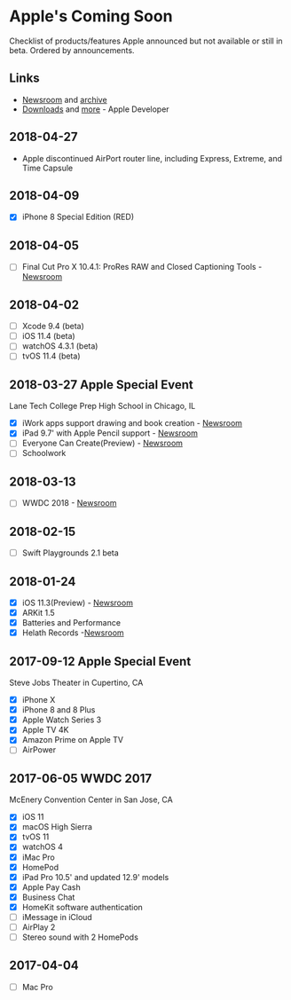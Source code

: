 # Apple's Coming Soon
Checklist of products/features Apple announced but not available or still in beta. Ordered by announcements.

## Links
- [Newsroom](https://www.apple.com/newsroom/) and [archive](https://www.apple.com/newsroom/archive/)
- [Downloads](https://developer.apple.com/download/) and [more](https://developer.apple.com/download/more/) - Apple Developer

## 2018-04-27
- Apple discontinued AirPort router line, including Express, Extreme, and Time Capsule

## 2018-04-09
- [x] iPhone 8 Special Edition (RED)

## 2018-04-05
- [ ] Final Cut Pro X 10.4.1: ProRes RAW and Closed Captioning Tools - [Newsroom](https://www.apple.com/newsroom/2018/04/final-cut-pro-x-update-introduces-prores-raw-and-advanced-closed-captioning/)

## 2018-04-02
- [ ] Xcode 9.4 (beta)
- [ ] iOS 11.4 (beta)
- [ ] watchOS 4.3.1 (beta)
- [ ] tvOS 11.4 (beta)

## 2018-03-27 Apple Special Event
Lane Tech College Prep High School in Chicago, IL
- [x] iWork apps support drawing and book creation - [Newsroom](https://www.apple.com/newsroom/2018/03/iwork-update-brings-drawing-book-creation-and-more-to-pages-numbers-and-keynote/)
- [x] iPad 9.7' with Apple Pencil support - [Newsroom](https://www.apple.com/newsroom/2018/03/apple-introduces-new-9-7-inch-ipad-with-apple-pencil-support/)
- [ ] Everyone Can Create(Preview) - [Newsroom](https://www.apple.com/newsroom/2018/03/apple-unveils-everyone-can-create-curriculum-to-spark-student-creativity/)
- [ ] Schoolwork

## 2018-03-13
- [ ] WWDC 2018 - [Newsroom](https://www.apple.com/newsroom/2018/03/apples-worldwide-developers-conference-kicks-off-june-4-in-san-jose/)

## 2018-02-15
- [ ] Swift Playgrounds 2.1 beta

## 2018-01-24
- [x] iOS 11.3(Preview) - [Newsroom](https://www.apple.com/newsroom/2018/01/apple-previews-ios-11-3/)
- [x] ARKit 1.5
- [x] Batteries and Performance
- [x] Helath Records -[Newsroom](https://www.apple.com/newsroom/2018/01/apple-announces-effortless-solution-bringing-health-records-to-iPhone/)

## 2017-09-12 Apple Special Event
Steve Jobs Theater in Cupertino, CA
- [x] iPhone X
- [x] iPhone 8 and 8 Plus
- [x] Apple Watch Series 3
- [x] Apple TV 4K
- [x] Amazon Prime on Apple TV
- [ ] AirPower

## 2017-06-05 WWDC 2017
McEnery Convention Center in San Jose, CA
- [x] iOS 11
- [x] macOS High Sierra
- [x] tvOS 11
- [x] watchOS 4
- [x] iMac Pro
- [x] HomePod
- [x] iPad Pro 10.5' and updated 12.9' models
- [x] Apple Pay Cash
- [x] Business Chat
- [x] HomeKit software authentication
- [ ] iMessage in iCloud
- [ ] AirPlay 2
- [ ] Stereo sound with 2 HomePods

## 2017-04-04
- [ ] Mac Pro
